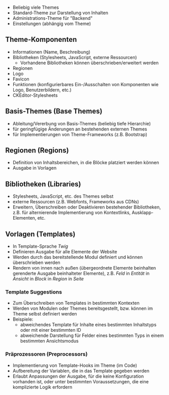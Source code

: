 - Beliebig viele Themes
- Standard-Theme zur Darstellung von Inhalten
- Administrations-Theme für "Backend"
- Einstellungen (abhängig vom Theme)

## Theme-Komponenten

- Informationen (Name, Beschreibung)
- Bibliotheken (Stylesheets, JavaScript, externe Ressourcen)
    - Vorhandene Bibliotheken können überschrieben/erweitert werden
- Regionen
- Logo
- Favicon
- Funktionen (konfigurierbares Ein-/Ausschalten von Komponenten wie Logo,
  Benutzerbildern, etc.)
- CKEditor-Stylesheets

## Basis-Themes (Base Themes)

- Ableitung/Vererbung von Basis-Themes (beliebig tiefe Hierarchie)
- für geringfügige Änderungen an bestehenden externen Themes
- für Implementierungen von Theme-Frameworks (z.B. Bootstrap)

## Regionen (Regions)

- Definition von Inhaltsbereichen, in die Blöcke platziert werden können
- Ausgabe in Vorlagen

## Bibliotheken (Libraries)

- Stylesheets, JavaScript, etc. des Themes selbst
- externe Ressourcen (z.B. Webfonts, Frameworks aus CDNs)
- Erweitern, Überschreiben oder Deaktivieren bestehender Bibliotheken, z.B. für
  alternierende Implementierung von Kontextlinks, Ausklapp-Elementen, etc.

## Vorlagen (Templates)

- In Template-Sprache _Twig_
- Definieren Ausgabe für alle Elemente der Website
- Werden durch das bereitstellende Modul definiert und können überschrieben
  werden
- Rendern von innen nach außen (übergeordnete Elemente beinhalten gerenderte
  Ausgabe beinhalteter Elemente), z.B. _Feld_ in _Entität_ in _Ansicht_ in
  _Block_ in _Region_ in _Seite_

### Template Suggestions

- Zum Überschreiben von Templates in bestimmten Kontexten
- Werden von Modulen oder Themes bereitsgestellt, bzw. können im Theme selbst
  definiert werden
- Beispiele:
    - abweichendes Template für Inhalte eines bestimmten Inhaltstyps oder mit
      einer bestimmten ID
    - abweichende Darstellung für Felder eines bestimmten Typs in einem
      bestimmten Ansichtsmodus

### Präprozessoren (Preprocessors)

- Implementierung von Template-Hooks im Theme (im Code)
- Aufbereitung der Variablen, die in das Template gegeben werden
- Erlaubt Anpassungen der Ausgabe, für die keine Konfiguration vorhanden ist,
  oder unter bestimmten Voraussetzungen, die eine komplizierte Logik erfordern
